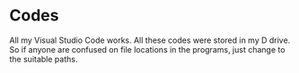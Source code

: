 # Codes
All my Visual Studio Code works.
All these codes were stored in my D drive. So if anyone are confused on file locations in the programs, just change to the suitable paths.
